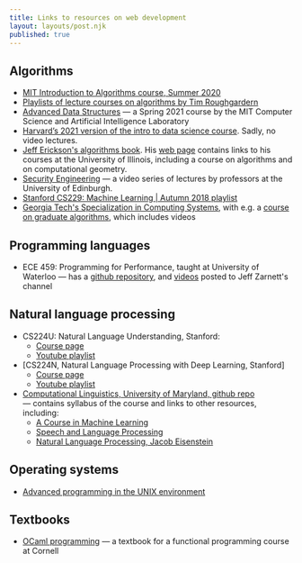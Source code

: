 ```yaml
---
title: Links to resources on web development
layout: layouts/post.njk
published: true
---
```


## Algorithms
- [MIT Introduction to Algorithms course, Summer 2020](https://www.youtube.com/playlist?list=PLUl4u3cNGP63EdVPNLG3ToM6LaEUuStEY)
- [Playlists of lecture courses on algorithms by Tim Roughgardern](https://www.youtube.com/channel/UCcH4Ga14Y4ELFKrEYM1vXCg/playlists)
- [Advanced Data Structures](https://courses.csail.mit.edu/6.851/spring21/) — a Spring 2021 course by the MIT Computer Science and Artificial Intelligence Laboratory
- [Harvard’s 2021 version of the intro to data science course](https://harvard-iacs.github.io/2021-CS109A/). Sadly, no video lectures.
- [Jeff Erickson's algorithms book](https://jeffe.cs.illinois.edu/teaching/algorithms/). His [web page](http://jeffe.cs.illinois.edu/) contains links to his courses at the University of Illinois, including a course on algorithms and on computational geometry.
- [Security Engineering](https://www.youtube.com/channel/UCRw25HVj1Rvl2XcEHdj4PKg) — a video series of lectures by professors at the University of Edinburgh.
- [Stanford CS229: Machine Learning | Autumn 2018 playlist](https://www.youtube.com/playlist?list=PLoROMvodv4rMiGQp3WXShtMGgzqpfVfbU)
- [Georgia Tech's Specialization in Computing Systems](https://omscs.gatech.edu/specialization-computing-systems), with e.g. a [course on graduate algorithms](https://omscs.gatech.edu/cs-6515-intro-graduate-algorithms), which includes videos

## Programming languages
- ECE 459: Programming for Performance, taught at University of Waterloo — has a [github repository](https://github.com/jzarnett/ece459), and [videos](https://www.youtube.com/c/JeffZarnett/videos) posted to Jeff Zarnett's channel

## Natural language processing
- CS224U: Natural Language Understanding, Stanford:
  - [Course page](https://web.stanford.edu/class/cs224u/index.html)
  - [Youtube playlist](https://www.youtube.com/playlist?list=PLoROMvodv4rPt5D0zs3YhbWSZA8Q_DyiJ)
- [CS224N, Natural Language Processing with Deep Learning, Stanford]
  - [Course page](https://web.stanford.edu/class/cs224n/)
  - [Youtube playlist](https://www.youtube.com/watch?v=rmVRLeJRkl4&list=PLoROMvodv4rOSH4v6133s9LFPRHjEmbmJ)
- [Computational Linguistics, University of Maryland, github repo](https://github.com/hal3/cl1f19umd#course-project) — contains syllabus of the course and links to other resources, including:
  - [A Course in Machine Learning](http://ciml.info/)
  - [Speech and Language Processing](https://web.stanford.edu/~jurafsky/slp3/)
  - [Natural Language Processing, Jacob Eisenstein](https://github.com/jacobeisenstein/gt-nlp-class/blob/master/notes/eisenstein-nlp-notes.pdf)
  

## Operating systems
- [Advanced programming in the UNIX environment](https://stevens.netmeister.org/631/)

## Textbooks
- [OCaml programming](https://cs3110.github.io/textbook/cover.html) — a textbook for a functional programming course at Cornell